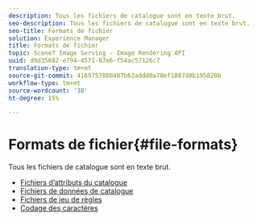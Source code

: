 ```yaml
---
description: Tous les fichiers de catalogue sont en texte brut.
seo-description: Tous les fichiers de catalogue sont en texte brut.
seo-title: Formats de fichier
solution: Experience Manager
title: Formats de fichier
topic: Scene7 Image Serving - Image Rendering API
uuid: d0d35682-e794-4571-87e6-f54ac57126c7
translation-type: tm+mt
source-git-commit: 4169757880407b62addd0a70ef1807d8b195820b
workflow-type: tm+mt
source-wordcount: '38'
ht-degree: 15%

---
```



# Formats de fichier{#file-formats}

Tous les fichiers de catalogue sont en texte brut.

* [Fichiers d’attributs du catalogue](r-catalog-attribute-files.md)
* [Fichiers de données de catalogue](r-catalog-data-files.md)
* [Fichiers de jeu de règles](r-rule-set-files.md)
* [Codage des caractères](r-is-cat-character-encoding.md)
